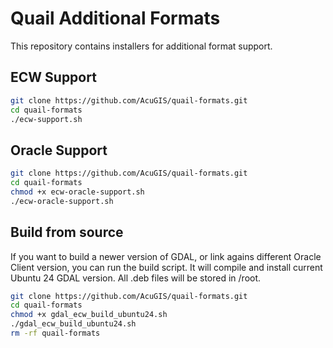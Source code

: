 # Quail Additional Formats

This repository contains installers for additional format support.

## ECW Support

```bash
git clone https://github.com/AcuGIS/quail-formats.git
cd quail-formats
./ecw-support.sh

```


## Oracle Support

```bash
git clone https://github.com/AcuGIS/quail-formats.git
cd quail-formats
chmod +x ecw-oracle-support.sh
./ecw-oracle-support.sh

```


## Build from source
If you want to build a newer version of GDAL, or link agains different Oracle Client version, you can run the build script. It will compile and install current Ubuntu 24 GDAL version. All .deb files will be stored in /root.
```bash
git clone https://github.com/AcuGIS/quail-formats.git
cd quail-formats
chmod +x gdal_ecw_build_ubuntu24.sh
./gdal_ecw_build_ubuntu24.sh
rm -rf quail-formats

```
